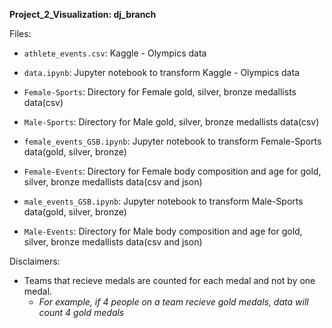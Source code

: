 **Project_2_Visualization: dj_branch**

Files:

- `athlete_events.csv`: Kaggle - Olympics data

- `data.ipynb`: Jupyter notebook to transform Kaggle - Olympics data

- `Female-Sports`: Directory for Female gold, silver, bronze medallists data(csv)

- `Male-Sports`: Directory for Male gold, silver, bronze medallists data(csv)

- `female_events_GSB.ipynb`: Jupyter notebook to transform Female-Sports data(gold, silver, bronze)

- `Female-Events`: Directory for Female body composition and age for gold, silver, bronze medallists data(csv and json)

- `male_events_GSB.ipynb`: Jupyter notebook to transform Male-Sports data(gold, silver, bronze)

- `Male-Events`: Directory for Male body composition and age for gold, silver, bronze medallists data(csv and json)

Disclaimers:
- Teams that recieve medals are counted for each medal and not by one medal. 
	- *For example, if 4 people on a team recieve gold medals, data will count 4 gold medals*
